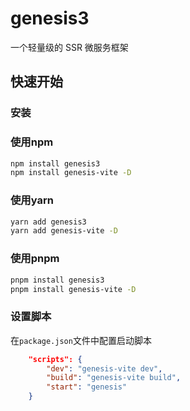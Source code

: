# genesis3
一个轻量级的 SSR 微服务框架

## 快速开始

### 安装
### 使用npm
```bash
npm install genesis3
npm install genesis-vite -D
```
### 使用yarn
```bash
yarn add genesis3
yarn add genesis-vite -D
```
### 使用pnpm
```bash
pnpm install genesis3
pnpm install genesis-vite -D
```
### 设置脚本
在`package.json`文件中配置启动脚本
```json
    "scripts": {
        "dev": "genesis-vite dev",
        "build": "genesis-vite build",
        "start": "genesis"
    }
```